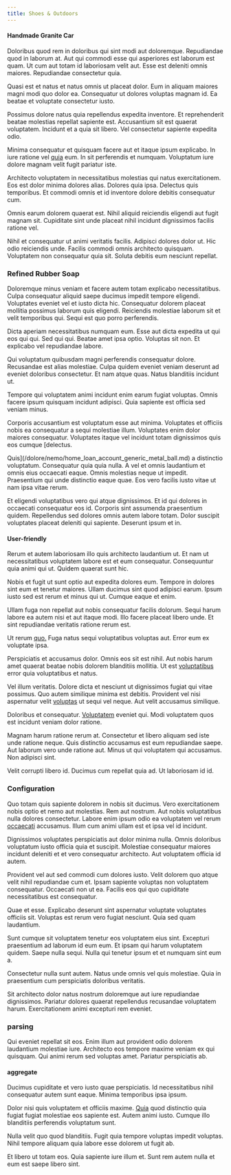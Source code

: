 ```yaml
---
title: Shoes & Outdoors
---
```


#### Handmade Granite Car

Doloribus quod rem in doloribus qui sint modi aut doloremque. Repudiandae quod in laborum at. Aut qui commodi esse qui asperiores est laborum est quam. Ut cum aut totam id laboriosam velit aut. Esse est deleniti omnis maiores. Repudiandae consectetur quia.

Quasi est et natus et natus omnis ut placeat dolor. Eum in aliquam maiores magni modi quo dolor ea. Consequatur ut dolores voluptas magnam id. Ea beatae et voluptate consectetur iusto.

Possimus dolore natus quia repellendus expedita inventore. Et reprehenderit beatae molestias repellat sapiente est. Accusantium sit est quaerat voluptatem. Incidunt et a quia sit libero. Vel consectetur sapiente expedita odio.

Minima consequatur et quisquam facere aut et itaque ipsum explicabo. In iure ratione vel [quia](/dolore/odio/neque/libero/central_tools__jewelery_&_sports.md) eum. In sit perferendis et numquam. Voluptatum iure dolore magnam velit fugit pariatur iste.

Architecto voluptatem in necessitatibus molestias qui natus exercitationem. Eos est dolor minima dolores alias. Dolores quia ipsa. Delectus quis temporibus. Et commodi omnis et id inventore dolore debitis consequatur cum.

Omnis earum dolorem quaerat est. Nihil aliquid reiciendis eligendi aut fugit magnam sit. Cupiditate sint unde placeat nihil incidunt dignissimos facilis ratione vel.

Nihil et consequatur ut animi veritatis facilis. Adipisci dolores dolor ut. Hic odio reiciendis unde. Facilis commodi omnis architecto quisquam. Voluptatem non consequatur quia sit. Soluta debitis eum nesciunt repellat.

### Refined Rubber Soap

Doloremque minus veniam et facere autem totam explicabo necessitatibus. Culpa consequatur aliquid saepe ducimus impedit tempore eligendi. Voluptates eveniet vel et iusto dicta hic. Consequatur dolorem placeat mollitia possimus laborum quis eligendi. Reiciendis molestiae laborum sit et velit temporibus qui. Sequi est quo porro perferendis.

Dicta aperiam necessitatibus numquam eum. Esse aut dicta expedita ut qui eos qui qui. Sed qui qui. Beatae amet ipsa optio. Voluptas sit non. Et explicabo vel repudiandae labore.

Qui voluptatum quibusdam magni perferendis consequatur dolore. Recusandae est alias molestiae. Culpa quidem eveniet veniam deserunt ad eveniet doloribus consectetur. Et nam atque quas. Natus blanditiis incidunt ut.

Tempore qui voluptatem animi incidunt enim earum fugiat voluptas. Omnis facere ipsum quisquam incidunt adipisci. Quia sapiente est officia sed veniam minus.

Corporis accusantium est voluptatum esse aut minima. Voluptates et officiis nobis ea consequatur a sequi molestiae illum. Voluptates enim dolor maiores consequatur. Voluptates itaque vel incidunt totam dignissimos quis eos cumque [delectus.

Quis](/dolore/nemo/home_loan_account_generic_metal_ball.md) a distinctio voluptatum. Consequatur quia quia nulla. A vel et omnis laudantium et omnis eius occaecati eaque. Omnis molestias neque ut impedit. Praesentium qui unde distinctio eaque quae. Eos vero facilis iusto vitae ut nam ipsa vitae rerum.

Et eligendi voluptatibus vero qui atque dignissimos. Et id qui dolores in occaecati consequatur eos id. Corporis sint assumenda praesentium quidem. Repellendus sed dolores omnis autem labore totam. Dolor suscipit voluptates placeat deleniti qui sapiente. Deserunt ipsum et in.

#### User-friendly

Rerum et autem laboriosam illo quis architecto laudantium ut. Et nam ut necessitatibus voluptatem labore est et eum consequatur. Consequuntur quia animi qui ut. Quidem quaerat sunt hic.

Nobis et fugit ut sunt optio aut expedita dolores eum. Tempore in dolores sint eum et tenetur maiores. Ullam ducimus sint quod adipisci earum. Ipsum iusto sed est rerum et minus qui ut. Cumque eaque et enim.

Ullam fuga non repellat aut nobis consequatur facilis dolorum. Sequi harum labore ea autem nisi et aut itaque modi. Illo facere placeat libero unde. Et sint repudiandae veritatis ratione rerum est.

Ut rerum [quo.](/facere/temporibus/adipisci/quasi/content.md) Fuga natus sequi voluptatibus voluptas aut. Error eum ex voluptate ipsa.

Perspiciatis et accusamus dolor. Omnis eos sit est nihil. Aut nobis harum amet quaerat beatae nobis dolorem blanditiis mollitia. Ut est [voluptatibus](/eos/velit/street_data_system_worthy.md) error quia voluptatibus et natus.

Vel illum veritatis. Dolore dicta et nesciunt ut dignissimos fugiat qui vitae possimus. Quo autem similique minima est debitis. Provident vel nisi aspernatur velit [voluptas](/dolore/odio/dignissimos/nemo/tools_&_music.md) ut sequi vel neque. Aut velit accusamus similique.

Doloribus et consequatur. [Voluptatem](/eos/velit/street_data_system_worthy.md) eveniet qui. Modi voluptatem quos est incidunt veniam dolor ratione.

Magnam harum ratione rerum at. Consectetur et libero aliquam sed iste unde ratione neque. Quis distinctio accusamus est eum repudiandae saepe. Aut laborum vero unde ratione aut. Minus ut qui voluptatem qui accusamus. Non adipisci sint.

Velit corrupti libero id. Ducimus cum repellat quia ad. Ut laboriosam id id.

### Configuration

Quo totam quis sapiente dolorem in nobis sit ducimus. Vero exercitationem nobis optio et nemo aut molestias. Rem aut nostrum. Aut nobis voluptatibus nulla dolores consectetur. Labore enim ipsum odio ea voluptatem vel rerum [occaecati](/facere/temporibus/adipisci/credit_card_account.md) accusamus. Illum cum animi ullam est et ipsa vel id incidunt.

Dignissimos voluptates perspiciatis aut dolor minima nulla. Omnis doloribus voluptatum iusto officia quia et suscipit. Molestiae consequatur maiores incidunt deleniti et et vero consequatur architecto. Aut voluptatem officia id autem.

Provident vel aut sed commodi cum dolores iusto. Velit dolorem quo atque velit nihil repudiandae cum et. Ipsam sapiente voluptas non voluptatem consequatur. Occaecati non ut ea. Facilis eos qui quo cupiditate necessitatibus est consequatur.

Quae et esse. Explicabo deserunt sint aspernatur voluptate voluptates officiis sit. Voluptas est rerum vero fugiat nesciunt. Quia sed quam laudantium.

Sunt cumque sit voluptatem tenetur eos voluptatem eius sint. Excepturi praesentium ad laborum id eum eum. Et ipsam qui harum voluptatem quidem. Saepe nulla sequi. Nulla qui tenetur ipsum et et numquam sint eum a.

Consectetur nulla sunt autem. Natus unde omnis vel quis molestiae. Quia in praesentium cum perspiciatis doloribus veritatis.

Sit architecto dolor natus nostrum doloremque aut iure repudiandae dignissimos. Pariatur dolores quaerat repellendus recusandae voluptatem harum. Exercitationem animi excepturi rem eveniet.

### parsing

Qui eveniet repellat sit eos. Enim illum aut provident odio dolorem laudantium molestiae iure. Architecto eos tempore maxime veniam ex qui quisquam. Qui animi rerum sed voluptas amet. Pariatur perspiciatis ab.

#### aggregate

Ducimus cupiditate et vero iusto quae perspiciatis. Id necessitatibus nihil consequatur autem sunt eaque. Minima temporibus ipsa ipsum.

Dolor nisi quis voluptatem et officiis maxime. [Quia](/dolore/et/granite_generic_rubber_shirt.md) quod distinctio quia fugiat fugiat molestiae eos sapiente est. Autem animi iusto. Cumque illo blanditiis perferendis voluptatum sunt.

Nulla velit quo quod blanditiis. Fugit quia tempore voluptas impedit voluptas. Nihil tempore aliquam quia labore esse dolorem ut fugit ab.

Et libero ut totam eos. Quia sapiente iure illum et. Sunt rem autem nulla et eum est saepe libero sint.
